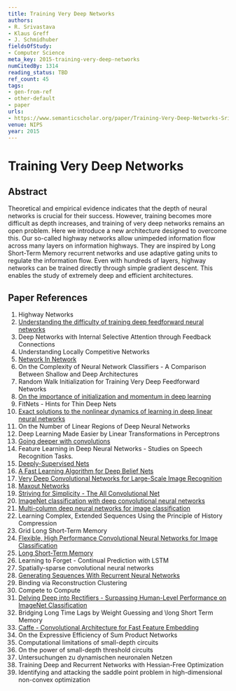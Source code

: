 ```yaml
---
title: Training Very Deep Networks
authors:
- R. Srivastava
- Klaus Greff
- J. Schmidhuber
fieldsOfStudy:
- Computer Science
meta_key: 2015-training-very-deep-networks
numCitedBy: 1314
reading_status: TBD
ref_count: 45
tags:
- gen-from-ref
- other-default
- paper
urls:
- https://www.semanticscholar.org/paper/Training-Very-Deep-Networks-Srivastava-Greff/b92aa7024b87f50737b372e5df31ef091ab54e62?sort=total-citations
venue: NIPS
year: 2015
---
```


# Training Very Deep Networks

## Abstract

Theoretical and empirical evidence indicates that the depth of neural networks is crucial for their success. However, training becomes more difficult as depth increases, and training of very deep networks remains an open problem. Here we introduce a new architecture designed to overcome this. Our so-called highway networks allow unimpeded information flow across many layers on information highways. They are inspired by Long Short-Term Memory recurrent networks and use adaptive gating units to regulate the information flow. Even with hundreds of layers, highway networks can be trained directly through simple gradient descent. This enables the study of extremely deep and efficient architectures.

## Paper References

1. Highway Networks
2. [Understanding the difficulty of training deep feedforward neural networks](2010-understanding-the-difficulty-of-training-deep-feedforward-neural-networks)
3. Deep Networks with Internal Selective Attention through Feedback Connections
4. Understanding Locally Competitive Networks
5. [Network In Network](2014-network-in-network)
6. On the Complexity of Neural Network Classifiers - A Comparison Between Shallow and Deep Architectures
7. Random Walk Initialization for Training Very Deep Feedforward Networks
8. [On the importance of initialization and momentum in deep learning](2013-on-the-importance-of-initialization-and-momentum-in-deep-learning)
9. FitNets - Hints for Thin Deep Nets
10. [Exact solutions to the nonlinear dynamics of learning in deep linear neural networks](2014-exact-solutions-to-the-nonlinear-dynamics-of-learning-in-deep-linear-neural-networks)
11. On the Number of Linear Regions of Deep Neural Networks
12. Deep Learning Made Easier by Linear Transformations in Perceptrons
13. [Going deeper with convolutions](2015-going-deeper-with-convolutions)
14. Feature Learning in Deep Neural Networks - Studies on Speech Recognition Tasks.
15. [Deeply-Supervised Nets](2015-deeply-supervised-nets)
16. [A Fast Learning Algorithm for Deep Belief Nets](2006-a-fast-learning-algorithm-for-deep-belief-nets)
17. [Very Deep Convolutional Networks for Large-Scale Image Recognition](2014-vggnet.md)
18. [Maxout Networks](2013-maxout-networks)
19. [Striving for Simplicity - The All Convolutional Net](2015-striving-for-simplicity-the-all-convolutional-net)
20. [ImageNet classification with deep convolutional neural networks](2012-alexnet.md)
21. [Multi-column deep neural networks for image classification](2012-multi-column-deep-neural-networks-for-image-classification)
22. Learning Complex, Extended Sequences Using the Principle of History Compression
23. Grid Long Short-Term Memory
24. [Flexible, High Performance Convolutional Neural Networks for Image Classification](2011-flexible-high-performance-convolutional-neural-networks-for-image-classification)
25. [Long Short-Term Memory](1997-long-short-term-memory)
26. Learning to Forget - Continual Prediction with LSTM
27. Spatially-sparse convolutional neural networks
28. [Generating Sequences With Recurrent Neural Networks](2013-generating-sequences-with-recurrent-neural-networks)
29. Binding via Reconstruction Clustering
30. Compete to Compute
31. [Delving Deep into Rectifiers - Surpassing Human-Level Performance on ImageNet Classification](2015-delving-deep-into-rectifiers-surpassing-human-level-performance-on-imagenet-classification)
32. Bridging Long Time Lags by Weight Guessing and \long Short Term Memory
33. [Caffe - Convolutional Architecture for Fast Feature Embedding](2014-caffe-convolutional-architecture-for-fast-feature-embedding)
34. On the Expressive Efficiency of Sum Product Networks
35. Computational limitations of small-depth circuits
36. On the power of small-depth threshold circuits
37. Untersuchungen zu dynamischen neuronalen Netzen
38. Training Deep and Recurrent Networks with Hessian-Free Optimization
39. Identifying and attacking the saddle point problem in high-dimensional non-convex optimization
